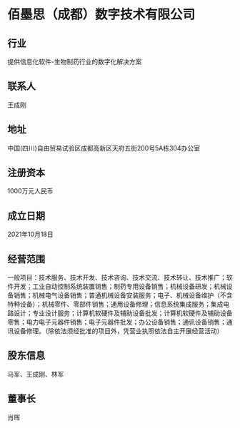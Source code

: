 # 佰墨思（成都）数字技术有限公司



## 行业

提供信息化软件-生物制药行业的数字化解决方案



## 联系人

王成刚



## 地址

中国(四川)自由贸易试验区成都高新区天府五街200号5A栋304办公室



## 注册资本

1000万元人民币



## 成立日期

2021年10月18日



## 经营范围

​	一般项目：技术服务、技术开发、技术咨询、技术交流、技术转让、技术推广；软件开发；工业自动控制系统装置销售；制药专用设备销售；机械设备研发；机械设备销售；机械电气设备销售；普通机械设备安装服务；电子、机械设备维护（不含特种设备）；机械零件、零部件销售；通用设备修理；信息系统集成服务；集成电路设计；专业设计服务；计算机软硬件及辅助设备批发；计算机软硬件及辅助设备零售；电力电子元器件销售；电子元器件批发；办公设备销售；通讯设备销售；通讯设备修理。（除依法须经批准的项目外，凭营业执照依法自主开展经营活动）



## 股东信息

马军、王成刚、林军



## 董事长

肖晖